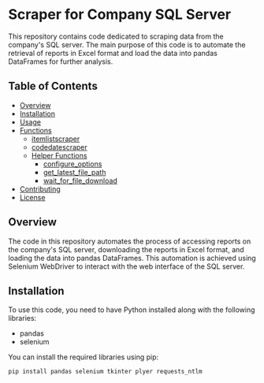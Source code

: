 # Scraper for Company SQL Server

This repository contains code dedicated to scraping data from the company's SQL server. The main purpose of this code is to automate the retrieval of reports in Excel format and load the data into pandas DataFrames for further analysis.

## Table of Contents

- [Overview](#overview)
- [Installation](#installation)
- [Usage](#usage)
- [Functions](#functions)
  - [itemlistscraper](#itemlistscraper)
  - [codedatescraper](#codedatescraper)
  - [Helper Functions](#helper-functions)
    - [configure_options](#configure_options)
    - [get_latest_file_path](#get_latest_file_path)
    - [wait_for_file_download](#wait_for_file_download)
- [Contributing](#contributing)
- [License](#license)

## Overview

The code in this repository automates the process of accessing reports on the company's SQL server, downloading the reports in Excel format, and loading the data into pandas DataFrames. This automation is achieved using Selenium WebDriver to interact with the web interface of the SQL server.

## Installation

To use this code, you need to have Python installed along with the following libraries:

- pandas
- selenium

You can install the required libraries using pip:

```sh
pip install pandas selenium tkinter plyer requests_ntlm
```
